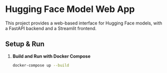 # Hugging Face Model Web App

This project provides a web-based interface for Hugging Face models, with a FastAPI backend and a Streamlit frontend.

## Setup & Run

1. **Build and Run with Docker Compose**
   ```sh
   docker-compose up --build
